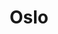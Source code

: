 ---
title: Oslo
date: 
draft: false

# descripcion
description : Aros de plata con microcubic

materials: Plata 925

color: Plateado

dimensions: 1,2cm diam

code: 01-11-0407

type: "Aros"

categories: []

price: $2.320,00

# Images
# first image will be shown in the product page
images:
  # - image: "images/path_to_image"
  # La ubicacion de las imagenes es imagenes/Aros/Aros.Argollas/01-11-0407-oslo
  - image: "./images/aros/argollas/01-11-0407-argollita-calada_a.JPG"
  - image: "./images/aros/argollas/01-11-0407-argollita-calada_b.JPG"
---